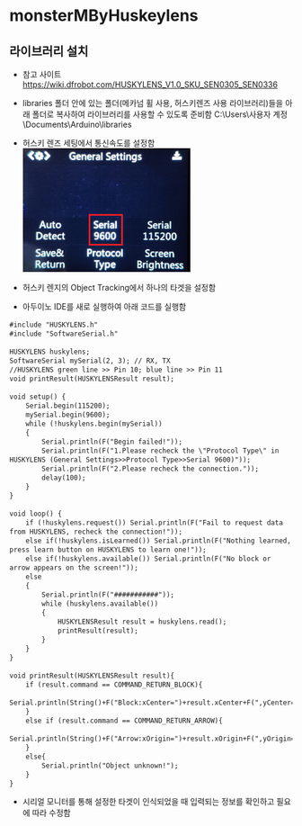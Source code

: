 # monsterMByHuskeylens

## 라이브러리 설치
* 참고 사이트  
https://wiki.dfrobot.com/HUSKYLENS_V1.0_SKU_SEN0305_SEN0336  

* libraries 폴더 안에 있는 폴더(메카넘 휠 사용, 허스키렌즈 사용 라이브러리)들을 아래 폴더로 복사하여 라이브러리를 사용할 수 있도록 준비함
C:\Users\사용자 계정\Documents\Arduino\libraries

* 허스키 렌즈 세팅에서 통신속도를 설정함
![](https://raw.githubusercontent.com/DFRobot/Wiki/master/SEN0305/image/UartMode.png)  

* 허스키 렌지의 Object Tracking에서 하나의 타겟을 설정함  

* 아두이노 IDE를 새로 실행하여 아래 코드를 실행함
```
#include "HUSKYLENS.h"
#include "SoftwareSerial.h"

HUSKYLENS huskylens;
SoftwareSerial mySerial(2, 3); // RX, TX
//HUSKYLENS green line >> Pin 10; blue line >> Pin 11
void printResult(HUSKYLENSResult result);

void setup() {
    Serial.begin(115200);
    mySerial.begin(9600);
    while (!huskylens.begin(mySerial))
    {
        Serial.println(F("Begin failed!"));
        Serial.println(F("1.Please recheck the \"Protocol Type\" in HUSKYLENS (General Settings>>Protocol Type>>Serial 9600)"));
        Serial.println(F("2.Please recheck the connection."));
        delay(100);
    }
}

void loop() {
    if (!huskylens.request()) Serial.println(F("Fail to request data from HUSKYLENS, recheck the connection!"));
    else if(!huskylens.isLearned()) Serial.println(F("Nothing learned, press learn button on HUSKYLENS to learn one!"));
    else if(!huskylens.available()) Serial.println(F("No block or arrow appears on the screen!"));
    else
    {
        Serial.println(F("###########"));
        while (huskylens.available())
        {
            HUSKYLENSResult result = huskylens.read();
            printResult(result);
        }    
    }
}

void printResult(HUSKYLENSResult result){
    if (result.command == COMMAND_RETURN_BLOCK){
        Serial.println(String()+F("Block:xCenter=")+result.xCenter+F(",yCenter=")+result.yCenter+F(",width=")+result.width+F(",height=")+result.height+F(",ID=")+result.ID);
    }
    else if (result.command == COMMAND_RETURN_ARROW){
        Serial.println(String()+F("Arrow:xOrigin=")+result.xOrigin+F(",yOrigin=")+result.yOrigin+F(",xTarget=")+result.xTarget+F(",yTarget=")+result.yTarget+F(",ID=")+result.ID);
    }
    else{
        Serial.println("Object unknown!");
    }
}
```

* 시리얼 모니터를 통해 설정한 타겟이 인식되었을 때 입력되는 정보를 확인하고 필요에 따라 수정함  
